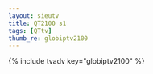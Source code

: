 ```yaml
--- 
layout: sieutv
title: QT2100 s1
tags: [QTtv]
thumb_re: globiptv2100
---
```

{% include tvadv key="globiptv2100" %} 
